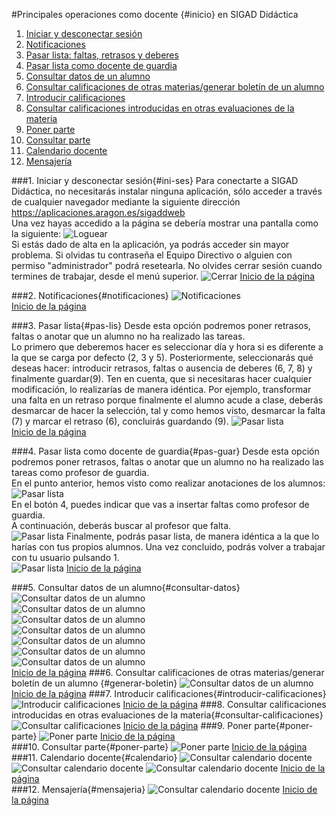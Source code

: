 #Principales operaciones como docente {#inicio} en SIGAD Didáctica

1. [Iniciar y desconectar sesión](#ini-ses)
2. [Notificaciones](#notificaciones)    
3. [Pasar lista: faltas, retrasos y deberes](#pas-lis)    
4. [Pasar lista como docente de guardia](#pas-guar)    
5. [Consultar datos de un alumno](#consultar-datos)
6. [Consultar calificaciones de otras materias/generar boletín de un alumno](#generar-boletin)  
7. [Introducir calificaciones ](#introducir-calificaciones)  
8. [Consultar calificaciones introducidas en otras evaluaciones de la materia](#consultar-calificaciones)  
9. [Poner parte](#poner-parte)  
10. [Consultar parte](#consultar_parte)  
11. [Calendario docente](#calendario)  
12. [Mensajería](#mensajeria)  

###1. Iniciar y desconectar sesión{#ini-ses}
Para conectarte a SIGAD Didáctica, no necesitarás instalar ninguna aplicación, sólo acceder a través de cualquier navegador mediante la siguiente dirección <https://aplicaciones.aragon.es/sigaddweb>  
Una vez hayas accedido a la página se debería mostrar una pantalla como la siguiente: 
![Loguear](https://raw.githubusercontent.com/catedu/curso-basico-sigad/master/img/didactica/docente/abrir_cerrar/logueo.png)  
Si estás dado de alta en la aplicación, ya podrás acceder sin mayor problema. Si olvidas tu contraseña el Equipo Directivo o alguien con permiso "administrador" podrá resetearla.
No olvides cerrar sesión cuando termines de trabajar, desde el menú superior.
![Cerrar](https://raw.githubusercontent.com/catedu/curso-basico-sigad/master/img/didactica/docente/abrir_cerrar/cierre_sesion.png)
[Inicio de la página](#inicio)

###2. Notificaciones{#notificaciones} 
![Notificaciones](https://raw.githubusercontent.com/catedu/curso-basico-sigad/master/img/didactica/docente/notificaciones/notificaciones.png)    
[Inicio de la página](#inicio)

###3. Pasar lista{#pas-lis} 
Desde esta opción podremos poner retrasos, faltas o anotar que un alumno no ha realizado las tareas.  
Lo primero que deberemos hacer es seleccionar día y hora si es diferente a la que se carga por defecto (2, 3 y 5). Posteriormente, seleccionarás qué deseas hacer: introducir retrasos, faltas o ausencia de deberes (6, 7, 8) y finalmente guardar(9). Ten en cuenta, que si necesitaras hacer cualquier modificación, lo realizarías de manera idéntica. Por ejemplo, transformar una falta en un retraso porque finalmente el alumno acude a clase, deberás desmarcar de hacer la selección, tal y como hemos visto, desmarcar la falta (7) y marcar el retraso (6), concluirás guardando (9).
![Pasar lista](https://raw.githubusercontent.com/catedu/curso-basico-sigad/master/img/didactica/docente/pasar_lista/pasar_lista.png)  
[Inicio de la página](#inicio)

###4. Pasar lista como docente de guardia{#pas-guar} 
Desde esta opción podremos poner retrasos, faltas o anotar que un alumno no ha realizado las tareas como profesor de guardia.  
En el punto anterior, hemos visto como realizar anotaciones de los alumnos:
![Pasar lista](https://raw.githubusercontent.com/catedu/curso-basico-sigad/master/img/didactica/docente/pasar_lista/pasar_lista.png)  
En el botón 4, puedes indicar que vas a insertar faltas como profesor de guardia.  
A continuación, deberás buscar al profesor que falta.  
![Pasar lista](https://raw.githubusercontent.com/catedu/curso-basico-sigad/master/img/didactica/docente/pasar_lista_guardia/1_pasar_lista_guardia.png)
Finalmente, podrás pasar lista, de manera idéntica a la que lo harías con tus propios alumnos. Una vez concluido, podrás volver a trabajar con tu usuario pulsando 1.    
![Pasar lista](https://raw.githubusercontent.com/catedu/curso-basico-sigad/master/img/didactica/docente/pasar_lista_guardia/2_pasar_lista_guardia.png)
[Inicio de la página](#inicio)

###5. Consultar datos de un alumno{#consultar-datos} 
![Consultar datos de un alumno](https://raw.githubusercontent.com/catedu/curso-basico-sigad/master/img/didactica/docente/consultar_datos/1_listado_alumnos.png)  
![Consultar datos de un alumno](https://raw.githubusercontent.com/catedu/curso-basico-sigad/master/img/didactica/docente/consultar_datos/2_listado_alumnos.png)  
![Consultar datos de un alumno](https://raw.githubusercontent.com/catedu/curso-basico-sigad/master/img/didactica/docente/consultar_datos/3_listado_alumnos.png)  
![Consultar datos de un alumno](https://raw.githubusercontent.com/catedu/curso-basico-sigad/master/img/didactica/docente/consultar_datos/4_listado_alumnos.png)  
![Consultar datos de un alumno](https://raw.githubusercontent.com/catedu/curso-basico-sigad/master/img/didactica/docente/consultar_datos/5_listado_alumnos.png)  
![Consultar datos de un alumno](https://raw.githubusercontent.com/catedu/curso-basico-sigad/master/img/didactica/docente/consultar_datos/6_listado_alumnos.png)  
![Consultar datos de un alumno](https://raw.githubusercontent.com/catedu/curso-basico-sigad/master/img/didactica/docente/consultar_datos/7_listado_alumnos.png)  
[Inicio de la página](#inicio)
###6. Consultar calificaciones de otras materias/generar boletín de un alumno {#generar-boletin}
![Consultar datos de un alumno](https://raw.githubusercontent.com/catedu/curso-basico-sigad/master/img/didactica/docente/consultar_datos/7_listado_alumnos.png)  
[Inicio de la página](#inicio)
###7. Introducir calificaciones{#introducir-calificaciones} 
![Introducir calificaciones](https://raw.githubusercontent.com/catedu/curso-basico-sigad/master/img/didactica/docente/evaluar_materias/evaluar_materias.png) 
[Inicio de la página](#inicio)
###8. Consultar calificaciones introducidas en otras evaluaciones  de la materia{#consultar-calificaciones}
![Consultar calificaciones](https://raw.githubusercontent.com/catedu/curso-basico-sigad/master/img/didactica/docente/consultar_notas/consultar_notas.png) 
[Inicio de la página](#inicio)
###9. Poner parte{#poner-parte} 
![Poner parte](https://raw.githubusercontent.com/catedu/curso-basico-sigad/master/img/didactica/docente/crear_parte/crear_parte.png) 
[Inicio de la página](#inicio)  
###10. Consultar parte{#poner-parte} 
![Poner parte](https://raw.githubusercontent.com/catedu/curso-basico-sigad/master/img/didactica/docente/consultar_parte/consultar_parte.png) 
[Inicio de la página](#inicio)
###11. Calendario docente{#calendario} 
![Consultar calendario docente](https://raw.githubusercontent.com/catedu/curso-basico-sigad/master/img/didactica/docente/calendario_docente/1_calendario_docente.png) 
![Consultar calendario docente](https://raw.githubusercontent.com/catedu/curso-basico-sigad/master/img/didactica/docente/calendario_docente/2_calendario_docente.png) 
![Consultar calendario docente](https://raw.githubusercontent.com/catedu/curso-basico-sigad/master/img/didactica/docente/calendario_docente/3_calendario_docente.png) 
[Inicio de la página](#inicio)  
###12. Mensajería{#mensajeria} 
![Consultar calendario docente](https://raw.githubusercontent.com/catedu/curso-basico-sigad/master/img/didactica/docente/mensajeria/mensajeria.png) 
[Inicio de la página](#inicio)  